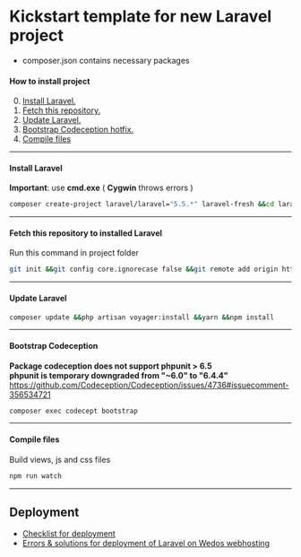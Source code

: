 # Kickstart template for new Laravel project  
- composer.json contains necessary packages  



#### How to install project  
0. [Install Laravel.](#install-laravel)  
0. [Fetch this repository.](#fetch-this-repository)  
0. [Update Laravel.](#update-laravel)  
0. [Bootstrap Codeception hotfix.](#bootstrap-codeception)  
0. [Compile files](#compile-files)  

---  

#### Install Laravel  
__Important__: use __cmd.exe__ ( __Cygwin__ throws errors )  
``` bash  
composer create-project laravel/laravel="5.5.*" laravel-fresh &&cd laravel-fresh  
```  

---  

#### Fetch this repository to installed Laravel  
Run this command in project folder  
``` bash  
git init &&git config core.ignorecase false &&git remote add origin https://github.com/vilbur/laravel-fresh.git &&git fetch --all &&git reset --hard origin/master &&git pull origin master  
```  

---  

#### Update Laravel  

``` bash  
composer update &&php artisan voyager:install &&yarn &&npm install  
```  

---  

#### Bootstrap Codeception  
__Package codeception does not support phpunit > 6.5__  
__phpunit is temporary downgraded from  "~6.0" to "6.4.4"__  
https://github.com/Codeception/Codeception/issues/4736#issuecomment-356534721  
``` bash  
composer exec codecept bootstrap  
```  

---  

#### Compile files  
Build views, js and css files  
``` bash  
npm run watch  
```  

---  

## Deployment  
- [Checklist for deployment](/documentation/deployment/deployment-checklist.md)  
- [Errors & solutions for deployment of Laravel on Wedos webhosting](/documentation/deployment/wedos-deployment.md)  